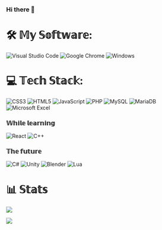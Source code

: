 ### Hi there 👋
# 🛠 𝕄𝕪 𝕊𝕠𝕗𝕥𝕨𝕒𝕣𝕖:
 ![Visual Studio Code](https://img.shields.io/badge/Visual%20Studio%20Code-0078d7.svg?style=for-the-badge&logo=visual-studio-code&logoColor=white) ![Google Chrome](https://img.shields.io/badge/Google%20Chrome-4285F4?style=for-the-badge&logo=GoogleChrome&logoColor=white) ![Windows](https://img.shields.io/badge/Windows-0078D6?style=for-the-badge&logo=windows&logoColor=white)
# 💻 𝕋𝕖𝕔𝕙 𝕊𝕥𝕒𝕔𝕜:
![CSS3](https://img.shields.io/badge/css3-%231572B6.svg?style=for-the-badge&logo=css3&logoColor=white) ![HTML5](https://img.shields.io/badge/html5-%23E34F26.svg?style=for-the-badge&logo=html5&logoColor=white) ![JavaScript](https://img.shields.io/badge/javascript-%23323330.svg?style=for-the-badge&logo=javascript&logoColor=%23F7DF1E) ![PHP](https://img.shields.io/badge/php-%23777BB4.svg?style=for-the-badge&logo=php&logoColor=white) ![MySQL](https://img.shields.io/badge/mysql-%2300f.svg?style=for-the-badge&logo=mysql&logoColor=white) ![MariaDB](https://img.shields.io/badge/MariaDB-003545?style=for-the-badge&logo=mariadb&logoColor=white) ![Microsoft Excel](https://img.shields.io/badge/Microsoft_Excel-217346?style=for-the-badge&logo=microsoft-excel&logoColor=white)
### 𝕎𝕙𝕚𝕝𝕖 𝕝𝕖𝕒𝕣𝕟𝕚𝕟𝕘
![React](https://img.shields.io/badge/React-20232A?style=for-the-badge&logo=react&logoColor=61DAFB) ![C++](https://img.shields.io/badge/C%2B%2B-00599C?style=for-the-badge&logo=c%2B%2B&logoColor=white)
### 𝕋𝕙𝕖 𝕗𝕦𝕥𝕦𝕣𝕖
![C#](https://img.shields.io/badge/c%23-%23239120.svg?style=for-the-badge&logo=c-sharp&logoColor=white) ![Unity](https://img.shields.io/badge/unity-%23000000.svg?style=for-the-badge&logo=unity&logoColor=white) ![Blender](https://img.shields.io/badge/blender-%23F5792A.svg?style=for-the-badge&logo=blender&logoColor=white) ![Lua](https://img.shields.io/badge/lua-%232C2D72.svg?style=for-the-badge&logo=lua&logoColor=white)
# 📊 𝕊𝕥𝕒𝕥𝕤
![](https://github-readme-stats.vercel.app/api/top-langs/?username=CyberNat2000&theme=dark&hide_border=false&include_all_commits=false&count_private=false&layout=compact)

[![](https://visitcount.itsvg.in/api?id=github&label=Profile%20Views&color=0&icon=5&pretty=false)](https://visitcount.itsvg.in)
